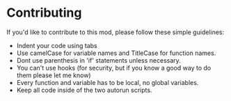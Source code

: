 # Contributing

If you'd like to contribute to this mod, please follow these simple guidelines:

- Indent your code using tabs
- Use camelCase for variable names and TitleCase for function names.
- Dont use parenthesis in 'if' statements unless necessary.
- You can't use hooks (for security, but if you know a good way to do them please let me know)
- Every function and variable has to be local, no global variables.
- Keep all code inside of the two autorun scripts.
